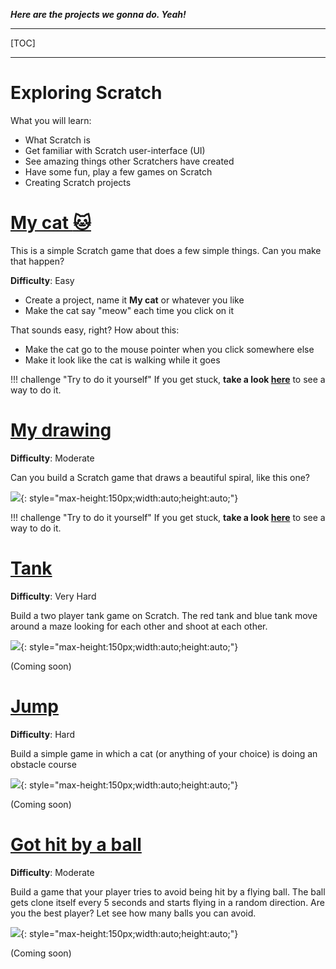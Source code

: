 ***Here are the projects we gonna do. Yeah!***

* * *

[TOC]

* * *

# Exploring Scratch

What you will learn:

* What Scratch is
* Get familiar with Scratch user-interface (UI)
* See amazing things other Scratchers have created
* Have some fun, play a few games on Scratch
* Creating Scratch projects

# [My cat :cat:](my-cat)

This is a simple Scratch game that does a few simple things. Can you make that happen?

**Difficulty**: Easy

* Create a project, name it **My cat** or whatever you like
* Make the cat say "meow" each time you click on it

That sounds easy, right? How about this:

* Make the cat go to the mouse pointer when you click somewhere else
* Make it look like the cat is walking while it goes

!!! challenge "Try to do it yourself"
    If you get stuck, **take a look [here](my-cat)** to see a way to do it.

# [My drawing](my-drawing)

**Difficulty**: Moderate

Can you build a Scratch game that draws a beautiful spiral, like this one?

![](../images/my-drawing/1.png){: style="max-height:150px;width:auto;height:auto;"}

!!! challenge "Try to do it yourself"
    If you get stuck, **take a look [here](my-drawing)** to see a way to do it.


# [Tank](tank)

**Difficulty**: Very Hard

Build a two player tank game on Scratch. The red tank and blue tank move around a maze looking for each other and shoot at each other. 

![](../images/tank/1.png){: style="max-height:150px;width:auto;height:auto;"}

(Coming soon)

# [Jump](jump)

**Difficulty**: Hard

Build a simple game in which a cat (or anything of your choice) is doing an obstacle course

![](../images/jump/1.png){: style="max-height:150px;width:auto;height:auto;"}

(Coming soon)

# [Got hit by a ball](hit-by-a-ball)

**Difficulty**: Moderate

Build a game that your player tries to avoid being hit by a flying ball. The ball gets clone itself every 5 seconds and starts flying in a random direction.
Are you the best player? Let see how many balls you can avoid.

![](../images/hit-by-a-ball/1.png){: style="max-height:150px;width:auto;height:auto;"}

(Coming soon)
